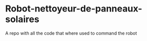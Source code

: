 # Robot-nettoyeur-de-panneaux-solaires
A repo with all the code that where used to command the robot
